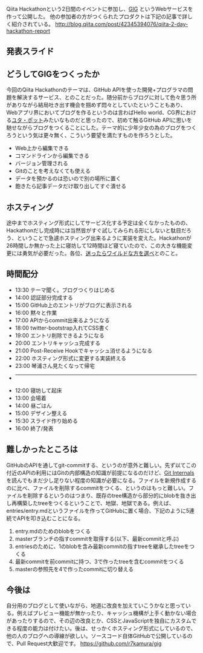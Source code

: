 Qiita Hackathonという2日間のイベントに参加し、[GIG](http://gig.herokuapp.com) というWebサービスを作って公開した。
他の参加者の方がつくられたプロダクトは下記の記事で詳しく紹介されている。
http://blog.qiita.com/post/42345394076/qiita-2-day-hackathon-report


## 発表スライド
<script async class="speakerdeck-embed" data-id="428387e0500f013099e61231381d5324" data-ratio="1.33333333333333" src="//speakerdeck.com/assets/embed.js"></script>


## どうしてGIGをつくったか
今回のQiita Hackathonのテーマは、GitHub APIを使った開発+プログラマの問題を解決するサービス、とのことだった。随分前からブログに対して色々思う所がありながら結局吐き出す機会を掴めず悶々としていたということもあり、Webアプリ界においてブログを作るというのは言わばHello world、CG界における[ユタ・ポット](http://ja.wikipedia.org/wiki/Utah_teapot)みたいなものだと思ったので、初めて触るGitHub APIに思いを馳せながらブログをつくることにした。テーマ的に少年少女の為のブログをつくろうという気は更々無く、こういう要望を満たすものを作ろうとした。

* Web上から編集できる
* コマンドラインから編集できる
* バージョン管理される
* Gitのことを考えなくても使える
* データを預かるのは恐いので別の場所に置く
* 飽きたら記事データだけ取り出してすぐ潰せる


## ホスティング
途中までホスティング形式にしてサービス化する予定は全くなかったものの、Hackathonだし完成時には当然皆がすぐ試してみられる形にしないと駄目だろう、ということで急遽ホスティング出来るように実装を変えた。Hackathonが26時間しか無かった上に寝坊して12時間ほど寝ていたので、この大きな機能変更には勇気が必要だった。各位、[迷ったらワイルドな方を選べ](https://www.google.co.jp/search?q=%22%E8%BF%B7%E3%81%A3%E3%81%9F%E3%82%89%E3%83%AF%E3%82%A4%E3%83%AB%E3%83%89%E3%81%AA%E6%96%B9%E3%82%92%E9%81%B8%E3%81%B9%22)とのこと。


## 時間配分
* 13:30 テーマ聞く。ブログつくりはじめる
* 14:00 認証部分完成する
* 15:00 GitHub上のエントリがブログに表示される
* 16:00 黙々と作業
* 17:00 APIからcommit出来るようになる
* 18:00 twitter-bootstrap入れてCSS書く
* 19:00 エントリ削除できるようになる
* 20:00 エントリキャッシュ完成する
* 21:00 Post-Receive Hookでキャッシュ消せるようになる
* 22:00 ホスティング形式に変更する実装終える
* 23:00 琴浦さん見たくなって帰宅
* ----
* 12:00 寝坊して起床
* 13:00 会場着
* 14:00 昼ごはん
* 15:00 デザイン整える
* 15:30 スライド作り始める
* 16:00 終了/発表


## 難しかったところは
GitHubのAPIを通してgit-commitする、というのが意外と難しい。先ず以てこの付近のAPIの利用にはGitの内部構造の知識が前提になるのだけど、[Git Internals](http://git-scm.com/book/en/Git-Internals)を読んでもまだ少し足りない程度の知識が必要になる。ファイルを新規作成するのに比べ、ファイルを削除するcommitをつくる、というのはもっと難しい。ファイルを削除するというのはつまり、既存のtree構造から部分的にblobを抜き出し再構築したtreeをつくるということで、地獄、地獄である。例えば、entries/entry.mdというファイルを作ってGitHubに置く場合、下記のように5連続でAPIを叩き込むことになる。

1. entry.mdのためのblobをつくる
2. masterブランチの指すcommitを取得する(以下、最新commitと呼ぶ)
3. entriesのために、1のblobを含み最新commitの指すtreeを継承したtreeをつくる
4. 最新commitを前commitに持つ、3で作ったtreeを含むcommitをつくる
5. masterの参照先を4で作ったcommitに切り替える


## 今後は
自分用のブログとして使いながら、地道に改良を加えていこうかなと思っている。例えばプレビュー機能が無かったり、キャッシュ機構が上手く動かない場合があったりするので、その辺の改良とか、CSSとJavaScriptを独自にカスタムできる程度の能力は付けたい。後は、せっかくホスティング形式にしているので、他の人のブログへの導線が欲しい。ソースコード自体GitHubで公開しているので、Pull Request大歓迎です。
https://github.com/r7kamura/gig
